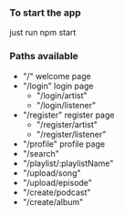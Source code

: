 ### To start the app
just run npm start

### Paths available
- "/" welcome page
- "/login" login page
  - "/login/artist"
  - "/login/listener"
- "/register" register page
  - "/register/artist"
  - "/register/listener"
- "/profile" profile page
- "/search"
- "/playlist/:playlistName"
- "/upload/song"
- "/upload/episode"
- "/create/podcast"
- "/create/album"
